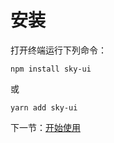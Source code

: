 # 安装

打开终端运行下列命令：

```
npm install sky-ui
```

或

```
yarn add sky-ui
```

下一节：[开始使用](#/doc/get-started)
